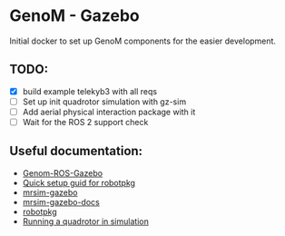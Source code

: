 # GenoM - Gazebo 

Initial docker to set up GenoM components for the easier development. 

## TODO: 
- [x] build example telekyb3 with all reqs
- [ ] Set up init quadrotor simulation with gz-sim 
- [ ] Add aerial physical interaction package with it 
- [ ] Wait for the ROS 2 support check

## Useful documentation: 
- [Genom-ROS-Gazebo](https://homepages.laas.fr/felix/files/tp.pdf)
- [Quick setup guid for robotpkg](http://robotpkg.openrobots.org/install.html) 
- [mrsim-gazebo](https://git.openrobots.org/projects/mrsim-gazebo) 
- [mrsim-gazebo-docs](https://git.openrobots.org/projects/mrsim-gazebo/pages/README)
- [robotpkg](https://git.openrobots.org/projects/telekyb3/pages/software/install/robotpkg)
- [Running a quadrotor in simulation](https://git.openrobots.org/projects/telekyb3/pages/software/run/quadrotor-simulation)
